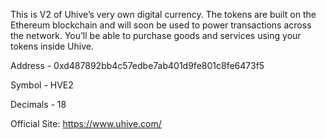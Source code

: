 This is V2 of Uhive’s very own digital currency. The tokens are built on the Ethereum blockchain and will soon be used to power transactions across the network. You’ll be able to purchase goods and services using your tokens inside Uhive.

Address - 0xd487892bb4c57edbe7ab401d9fe801c8fe6473f5

Symbol - HVE2

Decimals - 18

Official Site: https://www.uhive.com/
